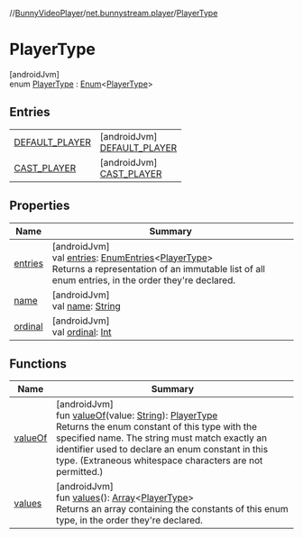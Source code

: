 //[BunnyVideoPlayer](../../../index.md)/[net.bunnystream.player](../index.md)/[PlayerType](index.md)

# PlayerType

[androidJvm]\
enum [PlayerType](index.md) : [Enum](https://kotlinlang.org/api/latest/jvm/stdlib/kotlin-stdlib/kotlin/-enum/index.html)&lt;[PlayerType](index.md)&gt;

## Entries

| | |
|---|---|
| [DEFAULT_PLAYER](-d-e-f-a-u-l-t_-p-l-a-y-e-r/index.md) | [androidJvm]<br>[DEFAULT_PLAYER](-d-e-f-a-u-l-t_-p-l-a-y-e-r/index.md) |
| [CAST_PLAYER](-c-a-s-t_-p-l-a-y-e-r/index.md) | [androidJvm]<br>[CAST_PLAYER](-c-a-s-t_-p-l-a-y-e-r/index.md) |

## Properties

| Name | Summary |
|---|---|
| [entries](entries.md) | [androidJvm]<br>val [entries](entries.md): [EnumEntries](https://kotlinlang.org/api/latest/jvm/stdlib/kotlin-stdlib/kotlin.enums/-enum-entries/index.html)&lt;[PlayerType](index.md)&gt;<br>Returns a representation of an immutable list of all enum entries, in the order they're declared. |
| [name](../../net.bunnystream.player.ui.widget/-toggleable-image-button/-state/-s-t-a-t-e_-t-o-g-g-l-e-d/index.md#-372974862%2FProperties%2F-1643271842) | [androidJvm]<br>val [name](../../net.bunnystream.player.ui.widget/-toggleable-image-button/-state/-s-t-a-t-e_-t-o-g-g-l-e-d/index.md#-372974862%2FProperties%2F-1643271842): [String](https://kotlinlang.org/api/latest/jvm/stdlib/kotlin-stdlib/kotlin/-string/index.html) |
| [ordinal](../../net.bunnystream.player.ui.widget/-toggleable-image-button/-state/-s-t-a-t-e_-t-o-g-g-l-e-d/index.md#-739389684%2FProperties%2F-1643271842) | [androidJvm]<br>val [ordinal](../../net.bunnystream.player.ui.widget/-toggleable-image-button/-state/-s-t-a-t-e_-t-o-g-g-l-e-d/index.md#-739389684%2FProperties%2F-1643271842): [Int](https://kotlinlang.org/api/latest/jvm/stdlib/kotlin-stdlib/kotlin/-int/index.html) |

## Functions

| Name | Summary |
|---|---|
| [valueOf](value-of.md) | [androidJvm]<br>fun [valueOf](value-of.md)(value: [String](https://kotlinlang.org/api/latest/jvm/stdlib/kotlin-stdlib/kotlin/-string/index.html)): [PlayerType](index.md)<br>Returns the enum constant of this type with the specified name. The string must match exactly an identifier used to declare an enum constant in this type. (Extraneous whitespace characters are not permitted.) |
| [values](values.md) | [androidJvm]<br>fun [values](values.md)(): [Array](https://kotlinlang.org/api/latest/jvm/stdlib/kotlin-stdlib/kotlin/-array/index.html)&lt;[PlayerType](index.md)&gt;<br>Returns an array containing the constants of this enum type, in the order they're declared. |
